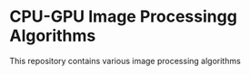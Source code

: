 # CPU-GPU Image Processingg Algorithms
 This repository contains various image processing algorithms
